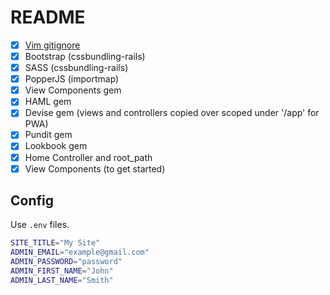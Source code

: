 # README

- [x] [Vim gitignore](https://github.com/github/gitignore/blob/main/Global/Vim.gitignore)
- [x] Bootstrap (cssbundling-rails)
- [x] SASS      (cssbundling-rails)
- [x] PopperJS  (importmap)
- [x] View Components gem
- [x] HAML gem
- [x] Devise gem (views and controllers copied over scoped under '/app' for PWA)
- [x] Pundit gem
- [x] Lookbook gem
- [x] Home Controller and root_path
- [x] View Components (to get started)

## Config
Use `.env` files.

```sh
SITE_TITLE="My Site"
ADMIN_EMAIL="example@gmail.com"
ADMIN_PASSWORD="password"
ADMIN_FIRST_NAME="John"
ADMIN_LAST_NAME="Smith"
```
